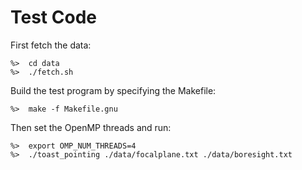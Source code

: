 # Test Code

First fetch the data:

    %>  cd data
    %>  ./fetch.sh

Build the test program by specifying the Makefile:

    %>  make -f Makefile.gnu

Then set the OpenMP threads and run:

    %>  export OMP_NUM_THREADS=4
    %>  ./toast_pointing ./data/focalplane.txt ./data/boresight.txt
